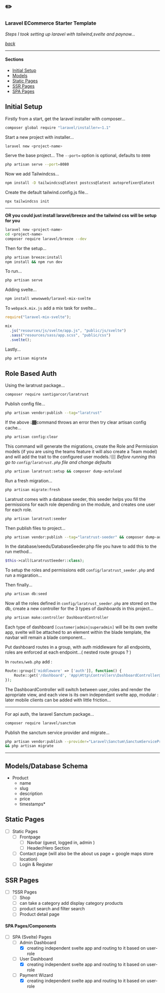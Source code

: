 ## ✏️

### Laravel ECommerce Starter Template

_Steps I took setting up laravel with tailwind,svelte and paynow..._

[_back_](../../README.md)

---

#### Sections

- [Initial Setup](#initial-setup)
- [Models](#models)
- [Static Pages](#static-pages)
- [SSR Pages](#ssr-pages)
- [SPA Pages](#spa-pages)

## Initial Setup

Firstly from a start, get the laravel installer with composer...

```bash
composer global require "laravel/installer=~1.1"

```

Start a new project with installer...

```bash
laravel new <project-name>
```

Serve the base project...
The `--port=` option is optional, defaults to `8000`

```bash
php artisan serve --port=8080
```

Now we add Tailwindcss...

```bash
npm install -D tailwindcss@latest postcss@latest autoprefixer@latest
```

Create the default tailwind.config.js file...

```bash
npx tailwindcss init
```

---

**OR you could just install laravel/breeze and the tailwind css will be setup for you**

```bash
laravel new <project-name>
cd <project-name>
composer require laravel/breeze --dev
```

Then for the setup...

```bash
php artisan breeze:install
npm install && npm run dev
```

To run...

```bash
php artisan serve
```

Adding svelte...

```bash
npm install wewowweb/laravel-mix-svelte
```

To `webpack.mix.js` add a mix task for svelte...

```javascript
require("laravel-mix-svelte");

mix
  .js("resources/js/svelte/app.js", "public/js/svelte")
  .sass("resources/sass/app.scss", "public/css")
  .svelte();
```

Lastly...

```bash
php artisan migrate
```

## Role Based Auth

Using the laratrust package...

```bash
composer require santigarcor/laratrust
```

Publish config file...

```bash
php artisan vendor:publish --tag="laratrust"
```

If the above 👆🏾command throws an error then try clear artisan config cache...

```bash
php artisan config:clear
```

This command will generate the migrations, create the Role and Permission models (if you are using the teams feature it will also create a Team model) and will add the trait to the configured user models.👇🏽
_Before running this go to `config/laratrust.php` file and change defaults_

```bash
php artisan laratrust:setup && composer dump-autoload
```

Run a fresh migration...

```bash
php artisan migrate:fresh
```

Laratrust comes with a database seeder, this seeder helps you fill the permissions for each role depending on the module, and creates one user for each role.

```bash
php artisan laratrust:seeder
```

Then publish files to project...

```bash
php artisan vendor:publish --tag="laratrust-seeder" && composer dump-autoload
```

In the database/seeds/DatabaseSeeder.php file you have to add this to the run method...

```php
$this->call(LaratrustSeeder::class);
```

To setup the roles and permissions edit `config/laratrust_seeder.php` and run a migaration...

Then finally...

```bash
php artisan db:seed
```

Now all the roles defined in `config/laratrust_seeder.php` are stored on the db,
create a new controller for the 3 types of dashboards in this project...

```bash
php artisan make:controller DashboardController
```

Each type of dashboard `[customer|admin|superadmin]` will be its own svelte app,
svelte will be attached to an element within the blade template, the navbar will remain a blade component...

Put dashboard routes in a group, with auth middleware for all endpoints, roles are enforced at each endpoint...( nested route groups ? )

In `routes/web.php` add :

```php
Route::group(['middleware' => ['auth']], function() {
    Route::get('/dashboard', 'App\Http\Controllers\DashboardController@index')->name('dashboard');
});
```

The DashboardController will switch between user_roles and render the apropriate view, and each view is its own independant svelte app, modular : later mobile clients can be added with little friction...

---

For api auth, the laravel Sanctum package...

```bash
composer require laravel/sanctum
```

Publish the sanctum service provider and migrate...

```bash
php artisan vendor:publish --provider="Laravel\Sanctum\SanctumServiceProvider"
&& php artisan migrate
```

---

## Models/Database Schema

- Product
  - name
  - slug
  - description
  - price
  - timestamps\*

## Static Pages

- [ ] Static Pages
  - [ ] Frontpage
    - [ ] Navbar (guest, logged in, admin )
    - [ ] Header/Hero Section
  - [ ] Contact page (will also be the about us page + google maps store location)
  - [ ] Login & Register

## SSR Pages

- [ ] ?SSR Pages
  - [ ] Shop
  - [ ] can take a category add display category products
  - [ ] product search and filter search
  - [ ] Product detail page

#### SPA Pages/Components

- [ ] SPA (Svelte) Pages
  - [ ] Admin Dashboard
    - [x] creating independent svelte app and routing to it based on user-role
  - [ ] User Dashboard
    - [x] creating independent svelte app and routing to it based on user-role
  - [ ] Payment Wizard
    - [x] creating independent svelte app and routing to it based on user-role
